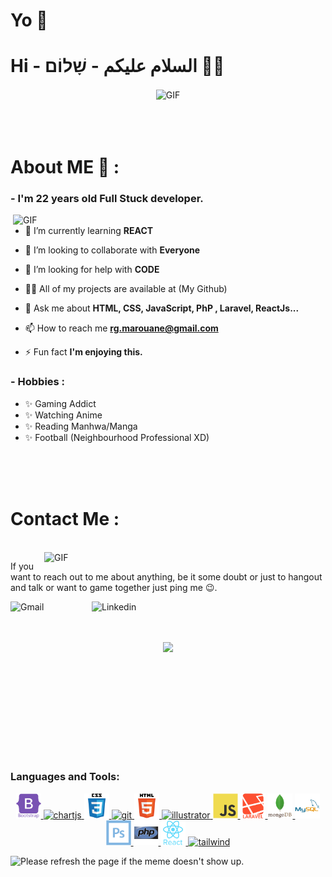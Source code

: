 # Yo 👋

# Hi - السلام عليكم - שָׁלוֹם 🐱‍👓

<div align="center">
<img hight="300" width="700" alt="GIF" align="center" src="https://github.com/Xx-Ashutosh-xX/Xx-Ashutosh-xX/blob/master/assets/13626.gif">
</div>

</br>
</br>
</br>

# About ME 💬 :

### - I'm 22 years old Full Stuck developer.

<img hight="400" width="500" alt="GIF" align="right" src="https://c.tenor.com/J-WqNV4NKXEAAAAM/anime-luffy.gif">

- 🌱 I’m currently learning **REACT**

- 👯 I’m looking to collaborate with **Everyone**

- 🤝 I’m looking for help with **CODE**

- 👨‍💻 All of my projects are available at (My Github)

- 💬 Ask me about **HTML, CSS, JavaScript, PhP , Laravel, ReactJs...**

- 📫 How to reach me **rg.marouane@gmail.com**

- ⚡ Fun fact **I'm enjoying this.**

### - Hobbies :

- ✨ Gaming Addict
- ✨ Watching Anime
- ✨ Reading Manhwa/Manga
- ✨ Football (Neighbourhood Professional XD)

</br>
</br>
</br>

# Contact Me :

<p>
 </br>

<img hight="320" width="450" align="right" alt="GIF" src="https://media2.giphy.com/media/LSFXlAmuWhf6KN49FG/200w.gif?cid=82a1493bfrtdiwwai0t22rhm0z1tf0kk6fv5v4c0f76c086t&rid=200w.gif&ct=g">

If you want to reach out to me about anything, be it some doubt or just to hangout and talk or want to game together just ping me 😉.

<a href="rg.marouane@gmail.com">
 <img align="left" alt="Gmail" width="130" hight="100" src="https://github.com/Xx-Ashutosh-xX/Xx-Ashutosh-xX/blob/master/assets/icons/gmail.png" />
</a>
<a href="https://www.linkedin.com/in/marouane-rguibi/">
  <img align="left" alt="Linkedin" width="150" hight="100" src="https://github.com/Xx-Ashutosh-xX/Xx-Ashutosh-xX/blob/master/assets/icons/linkedin.png" />
</br>
</br>
</br>
<p align="center" >  
  <a href="https://github.com/anuraghazra/github-readme-stats"> 
<img  src="https://github-readme-stats.vercel.app/api?username=HolakoNoob&&show_icons=true&theme=radical"/>
  </a>
  </p>
</br>
</a>
 </p>
</br>
</br>
</br>
</br>
</br>
</br>
</br>

<h3 align="left">Languages and Tools:</h3>

<p align="center"><a href="https://getbootstrap.com" target="_blank" rel="noreferrer"> <img src="https://raw.githubusercontent.com/devicons/devicon/master/icons/bootstrap/bootstrap-plain-wordmark.svg" alt="bootstrap" width="40" height="40"/> </a> <a href="https://www.chartjs.org" target="_blank" rel="noreferrer"> <img src="https://www.chartjs.org/media/logo-title.svg" alt="chartjs" width="40" height="40"/> </a> <a href="https://www.w3schools.com/css/" target="_blank" rel="noreferrer"> <img src="https://raw.githubusercontent.com/devicons/devicon/master/icons/css3/css3-original-wordmark.svg" alt="css3" width="40" height="40"/> </a><a href="https://git-scm.com/" target="_blank" rel="noreferrer"> <img src="https://www.vectorlogo.zone/logos/git-scm/git-scm-icon.svg" alt="git" width="40" height="40"/> </a> <a href="https://www.w3.org/html/" target="_blank" rel="noreferrer"> <img src="https://raw.githubusercontent.com/devicons/devicon/master/icons/html5/html5-original-wordmark.svg" alt="html5" width="40" height="40"/> </a> <a href="https://www.adobe.com/in/products/illustrator.html" target="_blank" rel="noreferrer"> <img src="https://www.vectorlogo.zone/logos/adobe_illustrator/adobe_illustrator-icon.svg" alt="illustrator" width="40" height="40"/> </a> <a href="https://developer.mozilla.org/en-US/docs/Web/JavaScript" target="_blank" rel="noreferrer"> <img src="https://raw.githubusercontent.com/devicons/devicon/master/icons/javascript/javascript-original.svg" alt="javascript" width="40" height="40"/> </a> <a href="https://laravel.com/" target="_blank" rel="noreferrer"> <img src="https://raw.githubusercontent.com/devicons/devicon/master/icons/laravel/laravel-plain-wordmark.svg" alt="laravel" width="40" height="40"/> </a> <a href="https://www.mongodb.com/" target="_blank" rel="noreferrer"> <img src="https://raw.githubusercontent.com/devicons/devicon/master/icons/mongodb/mongodb-original-wordmark.svg" alt="mongodb" width="40" height="40"/> </a> <a href="https://www.mysql.com/" target="_blank" rel="noreferrer"> <img src="https://raw.githubusercontent.com/devicons/devicon/master/icons/mysql/mysql-original-wordmark.svg" alt="mysql" width="40" height="40"/> </a> <a href="https://www.photoshop.com/en" target="_blank" rel="noreferrer"> <img src="https://raw.githubusercontent.com/devicons/devicon/master/icons/photoshop/photoshop-line.svg" alt="photoshop" width="40" height="40"/> </a> <a href="https://www.php.net" target="_blank" rel="noreferrer"> <img src="https://raw.githubusercontent.com/devicons/devicon/master/icons/php/php-original.svg" alt="php" width="40" height="40"/> </a> <a href="https://reactjs.org/" target="_blank" rel="noreferrer"> <img src="https://raw.githubusercontent.com/devicons/devicon/master/icons/react/react-original-wordmark.svg" alt="react" width="40" height="40"/> </a> <a href="https://tailwindcss.com/" target="_blank" rel="noreferrer"> <img src="https://www.vectorlogo.zone/logos/tailwindcss/tailwindcss-icon.svg" alt="tailwind" width="40" height="40"/> </a> </p>

<img src='https://random-memer.herokuapp.com/' title="Meme" alt="Please refresh the page if the meme doesn't show up.">

